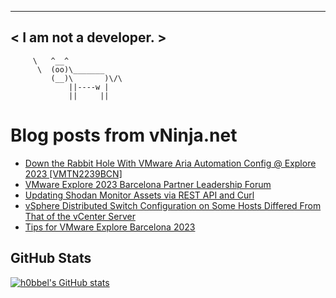 
 ----------------------
< I am not a developer. >
 ----------------------
         \   ^__^ 
          \  (oo)\_______
             (__)\       )\/\
                 ||----w |
                 ||     ||
    

# Blog posts from vNinja.net
<!-- BLOG-POST-LIST:START -->
- [Down the Rabbit Hole With VMware Aria Automation Config @ Explore 2023 [VMTN2239BCN]](https://vninja.net/2023/11/08/down-the-rabbit-hole-with-vmware-aria-automation-config-explore-2023/)
- [VMware Explore 2023 Barcelona Partner Leadership Forum](https://vninja.net/2023/11/03/vmware-explore-2023-barcelona-partner-leadership-forum/)
- [Updating Shodan Monitor Assets via REST API and Curl](https://vninja.net/2023/11/01/updating-shodan-monitor-assets-via-rest-api-and-curl/)
- [vSphere Distributed Switch Configuration on Some Hosts Differed From That of the vCenter Server](https://vninja.net/2023/11/01/vsphere-distributed-switch-configuration-on-some-hosts-differed-from-that-of-the-vcenter-server/)
- [Tips for VMware Explore Barcelona 2023](https://vninja.net/2023/10/18/tips-vmware-explore-barcelona-2023/)
<!-- BLOG-POST-LIST:END -->

## GitHub Stats
[![h0bbel's GitHub stats](https://github-readme-stats.vercel.app/api?username=h0bbel&count_private=true&show_icons=true&theme=dark)](https://github.com/anuraghazra/github-readme-stats)
